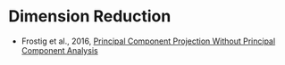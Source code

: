 # Dimension Reduction

- Frostig et al., 2016, [Principal Component Projection Without Principal Component Analysis](Frostig+2016.md)

